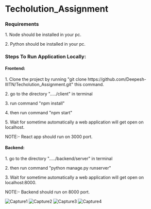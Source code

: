 # Techolution_Assignment
<h3>Requirements</h3>
<p>1. Node should be installed in your pc.<p>
<p>2. Python should be installed in your pc.<p>

<h3>Steps To Run Application Locally:</h3>
<h4>Frontend:</h4>
<p>1. Clone the project by running "git clone https://github.com/Deepesh-IIITN/Techolution_Assignment.git" this command.</p>
<p>2. go to the directory "...../client" in terminal</p>
<p>3. run command "npm install"</p>
<p>4. then run command "npm start"</p>
<p>5. Wait for sometime automatically a web application will get open on localhost.</p>
<p>NOTE:- React app should run on 3000 port.</p>

<h4>Backend:</h4>
<p>1. go to the directory "...../backend/server" in terminal</p>
<p>2. then run command "python manage.py runserver"</p>
<p>3. Wait for sometime automatically a web application will get open on localhost:8000.</p>
<p>NOTE:- Backend should run on 8000 port.</p>

![Capture1](https://user-images.githubusercontent.com/69786385/141680237-2bd4f352-091c-4ce9-819d-a3f6244960c8.PNG)
![Capture2](https://user-images.githubusercontent.com/69786385/141680245-e7cea0ae-76ba-4c1a-b273-58e4266f7bf7.PNG)
![Capture3](https://user-images.githubusercontent.com/69786385/141680249-af4860dd-1bba-4178-833d-1cd8fa86f243.PNG)
![Capture4](https://user-images.githubusercontent.com/69786385/141680261-51feefc3-c3f4-471d-a193-413c96f63c65.PNG)
